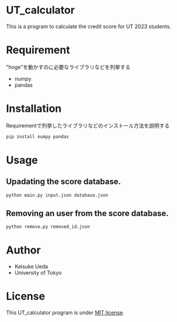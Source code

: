 # UT_calculator

This is a program to calculate the credit score for UT 2023 students.


# Requirement

"hoge"を動かすのに必要なライブラリなどを列挙する

* numpy
* pandas

# Installation

Requirementで列挙したライブラリなどのインストール方法を説明する

```bash
pip install numpy pandas
```

# Usage

## Upadating the score database.
```bash
python main.py input.json database.json
```

## Removing an user from the score database.
```bash
python remove.py removed_id.json
```


# Author

* Keisuke Ueda
* University of Tokyo

# License

This UT_calculator program is under [MIT license](https://en.wikipedia.org/wiki/MIT_License).
